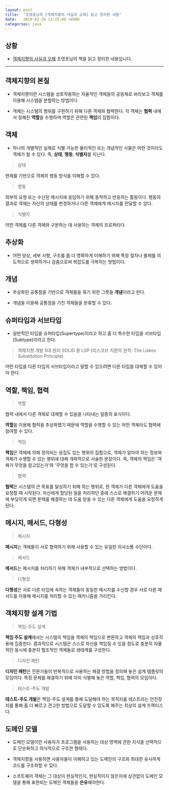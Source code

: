 ```yaml
---
layout: post
title:  "조영호님의 [객체지향의 사실과 오해] 읽고 정리한 내용"
date:   2019-02-28 13:25:00 +0900
categories: java
---
```


## 상황

  *  [객체지향의 사실과 오해](http://www.yes24.com/Product/Goods/18249021?Acode=101) 조영호님의 책을 읽고 정리한 내용입니다.

* * *
  
## 객체지향의 본질

  * 객체지향이란 시스템을 상호작용하는 자율적인 객체들의 공동체로 바라보고 객체를 이용해 시스템을 분할하는 방법이다.
  
  * 객체는 시스템의 행위를 구현하기 위해 다른 객체와 협력한다. 각 객체는 **협력** 내에서 정해진 **역할**을 수행하며 역할은 관련된 **책임**의 집합이다.
  
  
## 객체

  * 하나의 개별적인 실체로 식별 가능한 물리적인 또는 개념적인 사물은 어떤 것이라도 객체가 될 수 있다. 즉, **상태**, **행동**, **식별자**를 지닌다.
  
  > 상태
    
  현재를 기반으로 객체의 행동 방식을 이해할 수 있다.
    
  > 행동 
  
  외부의 요청 또는 수신된 메시지에 응답하기 위해 동작하고 반응하는 활동이다. 행동의 결과로 객체는 자신의 상태를 변경하거나 다른 객체에게 메시지를 전달할 수 있다.
  
  > 식별자
  
  어떤 객체를 다른 객체와 구분하는 데 사용하는 객체의 프로퍼티다.
  
## 추상화

  * 어떤 양상, 세부 사항, 구조를 좀 더 명확하게 이해하기 위해 특정 절차나 물체를 의도적으로 생략하거나 감춤으로써 복잡도를 극복하는 방법이다.
  
## 개념
  
  * 추상화된 공통점을 기반으로 객체들을 묶기 위한 그릇을 **개념**이라고 한다.
  
  * 개념을 이용해 공통점을 가진 객체들을 분류할 수 있다.
  
## 슈퍼타입과 서브타입

  * 일반적인 타입을 슈퍼타입(Supertype)이라고 하고 좀 더 특수한 타입을 서브타입(Subtype)이라고 한다.
  > 객체지향 개발 5대 원리 SOLID 중 LSP (리스코브 치환의 원칙: The Liskov Substitution Principle)
  
  어떤 타입을 다른 타입의 서브타입이라고 말할 수 있으려면 다른 타입을 대체할 수 있어야 한다.
  
## 역할, 책임, 협력
  
  > 역할
  
  협력 내에서 다른 객체로 대체할 수 있음을 나타내는 일종의 표식이다.
  
  **역할**을 이용해 협력을 추상화했기 때문에 역할을 수행할 수 있는 어떤 객체라도 협력에 참여할 수 있다.
  
  > 책임
  
  **책임**은 객체에 의해 정의되는 응집도 있는 행위의 집합으로, 객체가 알아야 하는 정보와 객체가 수행할 수 있는 행위에 대해 개략적으로 서술한 문장이다.
  즉, 객체의 책임은 '객체가 무엇을 알고있는가'와 '무엇을 할 수 있는가'로 구성된다.
  
  > 협력
  
  **협력**은 시스템의 큰 목표를 달성하기 위해 하는 행위로, 한 객체가 다른 객체에게 도움을 요청할 때 시작된다. 자신에게 할당된 일을 처리하던 중에 스스로 해결하기 어려운 문제에 부딪히게 되면
  문제를 해결하는 데 도움 받을 수 있는 다른 객체에게 도움을 요청하게 된다.
   
## 메시지, 메서드, 다형성

  > 메시지
  
  **메시지**는 객체들이 서로 협력하기 위해 사용할 수 있는 유일한 의사소통 수단이다.
  
  > 메서드
  
  **메서드**는 메시지를 처리하기 위해 객체가 내부적으로 선택하는 방법이다.
  
  > 다형성
  
  **다형성**은 서로 다른 타입에 속하는 객체들이 동일한 메시지를 수신할 경우 서로 다른 메서드를 이용해 메시지를 처리할 수 있는 매커니즘을 가리킨다.
  
  
## 객체지향 설계 기법

  > 책임-주도 설계
  
  **책임 주도 설계**에서는 시스템의 책임을 객체의 책임으로 변환하고 객체의 책임과 상호작용에 집중한다.
  결과적으로 시스템은 스스로 자신을 책임질 수 있을 정도로 충분히 자율적인 동시에 충분히 협조적인 객체들로 생태계를 구성한다.
  
  > 디자인 패턴
  
  **디자인 패턴**은 전문가들이 반복적으로 사용하는 해결 방법을 정의해 놓은 설계 템플릿의 모임이다. 특정 문제를 해결하기 위해 이미 식별해 놓은 역할, 책임, 협력의 모임이다. 
  
  > 테스트-주도 개발
  
  **테스트-주도 개발**은 책임-주도 설계를 통해 도달해야 하는 목적지를 테스트라는 안전장치를 통해 좀 더 빠르고 견고한 방법으로 도달할 수 있도록 해주는 최상의 설계 프랙티스다.
  
## 도메인 모델

  * 도메인 모델이란 사용자가 프로그램을 사용하는 대상 영역에 관한 지식을 선택적으로 단순화하고 의식적으로 구조한 형태다.
  
  * 객체지향을 사용하면 사용자들이 이해하고 있는 도메인의 구조와 최대한 유사하게 코드를 구조화할 수 있다.
  
  * 소프트웨어 객체는 그 대상이 현실적인지, 현실적이지 않은지에 상관없이 도메인 모델을 통해 표현되는 도메인 객체들을 **은유**해야한다.
  
